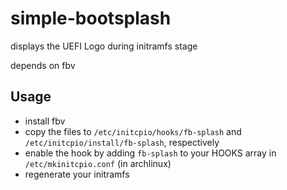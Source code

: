 # simple-bootsplash
displays the UEFI Logo during initramfs stage


depends on fbv


## Usage
- install fbv
- copy the files to `/etc/initcpio/hooks/fb-splash` and `/etc/initcpio/install/fb-splash`, respectively
- enable the hook by adding `fb-splash` to your HOOKS array in `/etc/mkinitcpio.conf` (in archlinux)
- regenerate your initramfs 

